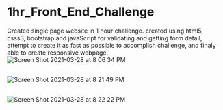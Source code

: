 # 1hr_Front_End_Challenge
Created single page website in 1 hour challenge.
created using html5, csss3, bootstrap and javaScript for validating and getting form detail, attempt to create it as fast as possible to accomplish challenge, and finaly able to create responsive webpage.
![Screen Shot 2021-03-28 at 8 06 34 PM](https://user-images.githubusercontent.com/33890429/112773196-15349000-9003-11eb-9436-bec366f33032.png)
##
![Screen Shot 2021-03-28 at 8 21 49 PM](https://user-images.githubusercontent.com/33890429/112773272-57f66800-9003-11eb-964b-03bb74ac071b.png)
##
![Screen Shot 2021-03-28 at 8 22 22 PM](https://user-images.githubusercontent.com/33890429/112773291-6ba1ce80-9003-11eb-885f-aeba17eba4ea.png)

